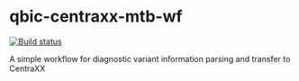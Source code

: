 # qbic-centraxx-mtb-wf

[![Build status](https://travis-ci.org/qbicsoftware/qbic-centraxx-mtb-wf.svg?branch=master)](https://travis-ci.org/qbicsoftware/qbic-centraxx-mtb-wf/)

A simple workflow for diagnostic variant information parsing and transfer to CentraXX

